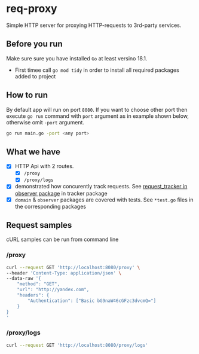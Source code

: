 # req-proxy

Simple HTTP server for proxying HTTP-requests to 3rd-party services.

## Before you run

Make sure sure you have installed `Go` at least versino 18.1.

- First timee call `go mod tidy` in order to install all required packages added to project

## How to run

By default app will run on port `8080`. If you want to choose other port then execute `go run` command with `port` argument as in example shown below, otherwise omit `-port` argument.

```sh
go run main.go -port <any port>
```

## What we have

- [x] HTTP Api with 2 routes.
  - [x] `/proxy`
  - [x] `/proxy/logs`
- [x] demonstrated how concurently track requests. See [request_tracker in observer package](./observer/request_tracker.go) in tracker package
- [x] `domain` & `observer` packages are covered with tests. See `*test.go` files in the corresponding packages

## Request samples

cURL samples can be run from command line

### /proxy

```sh
curl --request GET 'http://localhost:8080/proxy' \
--header 'Content-Type: application/json' \
--data-raw '{
    "method": "GET",
    "url": "http://yandex.com",
    "headers": {
        "Authentication": ["Basic bG9naW46cGFzc3dvcmQ="]
    }
}
'
```

### /proxy/logs

```sh
curl --request GET 'http://localhost:8080/proxy/logs'
```
